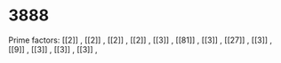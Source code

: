 # 3888

Prime factors: [[2]] , [[2]] , [[2]] , [[2]] , [[3]] , [[81]] , [[3]] , [[27]] , [[3]] , [[9]] , [[3]] , [[3]] , [[3]] , 